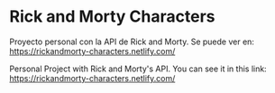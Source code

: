# Rick and Morty Characters

Proyecto personal con la API de Rick and Morty.
Se puede ver en: https://rickandmorty-characters.netlify.com/

Personal Project with Rick and Morty's API.
You can see it in this link: https://rickandmorty-characters.netlify.com/
